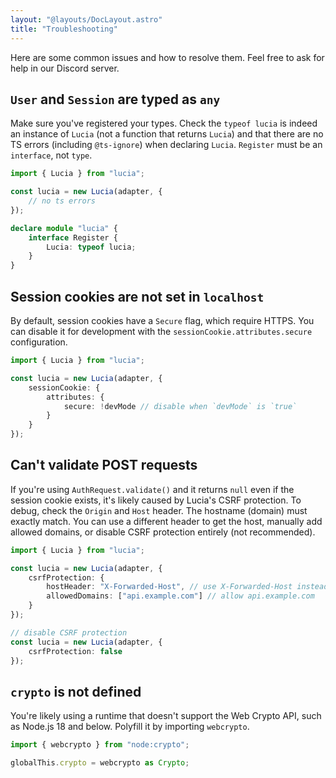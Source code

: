 ```yaml
---
layout: "@layouts/DocLayout.astro"
title: "Troubleshooting"
---
```


Here are some common issues and how to resolve them. Feel free to ask for help in our Discord server.

## `User` and `Session` are typed as `any`

Make sure you've registered your types. Check the `typeof lucia` is indeed an instance of `Lucia` (not a function that returns `Lucia`) and that there are no TS errors (including `@ts-ignore`) when declaring `Lucia`. `Register` must be an `interface`, not `type`.

```ts
import { Lucia } from "lucia";

const lucia = new Lucia(adapter, {
	// no ts errors
});

declare module "lucia" {
	interface Register {
		Lucia: typeof lucia;
	}
}
```

## Session cookies are not set in `localhost`

By default, session cookies have a `Secure` flag, which require HTTPS. You can disable it for development with the `sessionCookie.attributes.secure` configuration.

```ts
import { Lucia } from "lucia";

const lucia = new Lucia(adapter, {
	sessionCookie: {
		attributes: {
			secure: !devMode // disable when `devMode` is `true`
		}
	}
});
```

## Can't validate POST requests

If you're using `AuthRequest.validate()` and it returns `null` even if the session cookie exists, it's likely caused by Lucia's CSRF protection. To debug, check the `Origin` and `Host` header. The hostname (domain) must exactly match. You can use a different header to get the host, manually add allowed domains, or disable CSRF protection entirely (not recommended).

```ts
import { Lucia } from "lucia";

const lucia = new Lucia(adapter, {
	csrfProtection: {
        hostHeader: "X-Forwarded-Host", // use X-Forwarded-Host instead of Host
        allowedDomains: ["api.example.com"] // allow api.example.com
    }
});

// disable CSRF protection
const lucia = new Lucia(adapter, {
	csrfProtection: false
});
```

## `crypto` is not defined

You're likely using a runtime that doesn't support the Web Crypto API, such as Node.js 18 and below. Polyfill it by importing `webcrypto`.


```ts
import { webcrypto } from "node:crypto";

globalThis.crypto = webcrypto as Crypto;
```